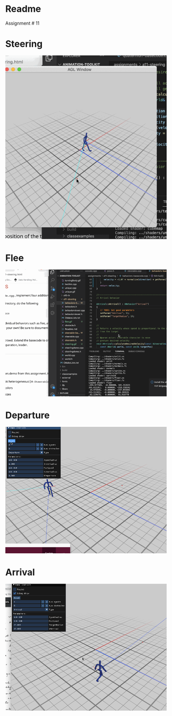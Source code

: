 # Readme
Assignment # 11

# Steering

<img src='https://github.com/foqiashahid112/animation-toolkit/blob/main/assignments/a11-steering/steering.gif' title='Eyes' width='' alt='Eyes' />

# Flee

<img src='https://github.com/foqiashahid112/animation-toolkit/blob/main/assignments/a11-steering/flee.gif' title='Look' width='' alt='Look' />

# Departure

<img src='https://github.com/foqiashahid112/animation-toolkit/blob/main/assignments/a11-steering/depature.gif' title='Particles' width='' alt='Particles' />

# Arrival

<img src='https://github.com/foqiashahid112/animation-toolkit/blob/main/assignments/a11-steering/arrival.gif' title='Particles' width='' alt='Particles' />

